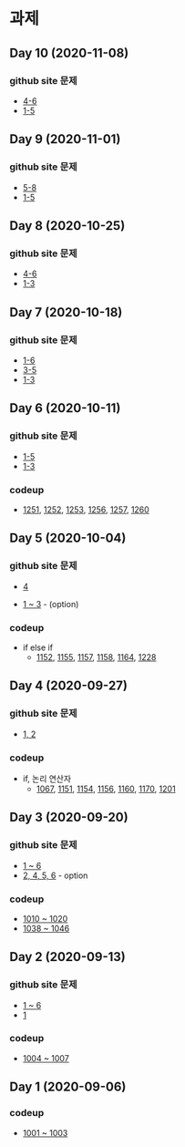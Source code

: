 # 과제
## Day 10 (2020-11-08)

### github site 문제
*  [4-6](../07_Array/test/test04/README.md)
* [1-5](../07_Array/test/test05/README.md)

## Day 9 (2020-11-01)

### github site 문제
*  [5-8](../07_Array/test/test01/README.md)
* [1-5](../07_Array/test/test02/README.md)

## Day 8 (2020-10-25)

### github site 문제
*  [4-6](../06_NestedLoop/test/test01/README.md)
* [1-3](../06_NestedLoop/test/test02/README.md)

 
## Day 7 (2020-10-18)

### github site 문제
*  [1-6](../05_Loop/test/test02/README.md)
* [3-5](../05_Loop/test/test04/README.md)
* [1-3](../05_Loop/test/test05/README.md)

## Day 6 (2020-10-11)

### github site 문제
*  [1-5](../05_Loop/test/test01/README.md)
* [1-3](../05_Loop/test/test04/README.md)

### codeup

* [1251](https://codeup.kr/problem.php?id=1251), [1252](https://codeup.kr/problem.php?id=1252), [1253](https://codeup.kr/problem.php?id=1253), [1256](https://codeup.kr/problem.php?id=1256), [1257](https://codeup.kr/problem.php?id=1257), [1260](https://codeup.kr/problem.php?id=1260)

## Day 5 (2020-10-04)

### github site 문제
* [4](../04_Condition/test/test06/README.md)

* [1 ~ 3](../04_Condition/test/test06/README.md) - (option)

### codeup

* if else if
	* [1152](https://codeup.kr/problem.php?id=1152), [1155](https://codeup.kr/problem.php?id=1155), [1157](https://codeup.kr/problem.php?id=1157), [1158](https://codeup.kr/problem.php?id=1162), [1164](https://codeup.kr/problem.php?id=1164),  [1228](https://codeup.kr/problem.php?id=1228)




## Day 4 (2020-09-27)

### github site 문제
* [1, 2](../04_Condition/test/test05/README.md)

### codeup

* if, 논리 연산자
	* [1067](https://codeup.kr/problem.php?id=1067), [1151](https://codeup.kr/problem.php?id=1151), [1154](https://codeup.kr/problem.php?id=1154), [1156](https://codeup.kr/problem.php?id=1156), [1160](https://codeup.kr/problem.php?id=1160), [1170](https://codeup.kr/problem.php?id=1170), [1201](https://codeup.kr/problem.php?id=1201)


## Day 3 (2020-09-20)

### github site 문제
* [1 ~ 6](../02_Variable/test/test04/README.md)
* [2, 4, 5, 6](../02_Variable/test/test05/README.md) - option

### codeup
* [1010 ~ 1020](https://codeup.kr/problemsetsol.php?psid=10)
* [1038 ~ 1046](https://codeup.kr/problemsetsol.php?psid=10)

## Day 2 (2020-09-13)

### github site 문제
* [1 ~ 6](../02_Variable/test/test02/README.md)
* [1](../02_Variable/test/test05/README.md)

### codeup
* [1004 ~ 1007](https://codeup.kr/problemsetsol.php?psid=9)

## Day 1 (2020-09-06) 
### codeup
* [1001 ~ 1003](https://codeup.kr/problemsetsol.php?psid=9)





